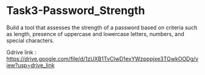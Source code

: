 # Task3-Password_Strength

Build a tool that assesses the strength of a password based on criteria such as length, presence of uppercase and lowercase letters, numbers, and special characters.

Gdrive link : https://drive.google.com/file/d/1zUXB1TvCIwD1exYWzpppjxe3TGwkOODg/view?usp=drive_link
